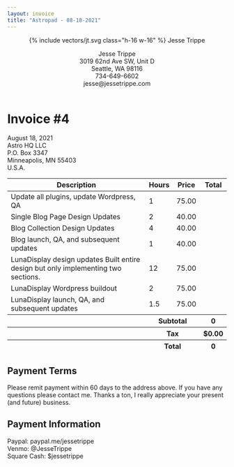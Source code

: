 ```yaml
---
layout: invoice
title: "Astropad - 08-18-2021"
---
```


<header class="grid grid-cols-4 mb-6">
	<div class="col-span-2 col-start-2 flex flex-col items-center">
		<span class="text-white bg-black rounded-full p-1 mb-2">{% include vectors/jt.svg class="h-16 w-16" %}</span>
		<span class="font-bold uppercase">Jesse Trippe</span>
	</div>
	<p class="">
		Jesse Trippe<br>
		3019 62nd Ave SW, Unit D<br>
		Seattle, WA 98116<br>
		734-649-6602<br>
		jesse@jessetrippe.com
	</p>
</header>
<div class="mb-6">
	<h1 class="font-bold uppercase mb-2">Invoice #4</h1>
	<div>August 18, 2021</div>
	<div>Astro HQ LLC</div>
	<div>P.O. Box 3347</div>
	<div>Minneapolis, MN 55403</div>
	<div>U.S.A.</div>
</div>
<table class="w-full mb-6">
	<thead>
		<tr>
			<th class="py-2 px-3 text-left bg-gray-200">Description</th>
			<th class="py-2 px-3 text-left bg-gray-200">Hours</th>
			<th class="py-2 px-3 text-left bg-gray-200">Price</th>
			<th class="py-2 px-3 text-left bg-gray-200">Total</th>
		</tr>
	</thead>
	<tbody id="invoice-tbody">
		<tr class="border-gray-200 border-b-2">
			<td class="py-2 px-3">Update all plugins, update Wordpress, QA</td>
			<td class="py-2 px-3 text-right" data-value="quantity">1</td>
			<td class="py-2 px-3 text-right" data-value="price">75.00</td>
			<td class="py-2 px-3 text-right font-bold" data-value="total"></td>
		</tr>
		<tr class="border-gray-200 border-b-2">
			<td class="py-2 px-3">Single Blog Page Design Updates</td>
			<td class="py-2 px-3 text-right" data-value="quantity">2</td>
			<td class="py-2 px-3 text-right" data-value="price">40.00</td>
			<td class="py-2 px-3 text-right font-bold" data-value="total"></td>
		</tr>
		<tr class="border-gray-200 border-b-2">
			<td class="py-2 px-3">Blog Collection Design Updates</td>
			<td class="py-2 px-3 text-right" data-value="quantity">4</td>
			<td class="py-2 px-3 text-right" data-value="price">40.00</td>
			<td class="py-2 px-3 text-right font-bold" data-value="total"></td>
		</tr>
		<tr class="border-gray-200 border-b-2">
			<td class="py-2 px-3">Blog launch, QA, and subsequent updates</td>
			<td class="py-2 px-3 text-right" data-value="quantity">1</td>
			<td class="py-2 px-3 text-right" data-value="price">40.00</td>
			<td class="py-2 px-3 text-right font-bold" data-value="total"></td>
		</tr>
		<tr class="border-gray-200 border-b-2">
			<td class="py-2 px-3">
				LunaDisplay design updates
				<span class="mt-1 block text-xs text-gray-400">Built entire design but only implementing two sections.</span>
			</td>
			<td class="py-2 px-3 text-right" data-value="quantity">12</td>
			<td class="py-2 px-3 text-right" data-value="price">75.00</td>
			<td class="py-2 px-3 text-right font-bold" data-value="total"></td>
		</tr>
		<tr class="border-gray-200 border-b-2">
			<td class="py-2 px-3">LunaDisplay Wordpress buildout</td>
			<td class="py-2 px-3 text-right" data-value="quantity">2</td>
			<td class="py-2 px-3 text-right" data-value="price">75.00</td>
			<td class="py-2 px-3 text-right font-bold" data-value="total"></td>
		</tr>
		<tr class="border-gray-200 border-b-2">
			<td class="py-2 px-3">LunaDisplay launch, QA, and subsequent updates</td>
			<td class="py-2 px-3 text-right" data-value="quantity">1.5</td>
			<td class="py-2 px-3 text-right" data-value="price">75.00</td>
			<td class="py-2 px-3 text-right font-bold" data-value="total"></td>
		</tr>
	</tbody>
	<tfoot id="invoice-tfoot">
		<tr>
			<th></th>
			<th colspan="2" class="py-2 px-3 text-left border-gray-200 border-b-2">Subtotal</th>
			<th class="py-2 px-3 text-right border-gray-200 border-b-2">0</th>
		</tr>
		<tr>
			<th></th>
			<th colspan="2" class="py-2 px-3 text-left border-gray-200 border-b-2">Tax</th>
			<th class="py-2 px-3 text-right border-gray-200 border-b-2">$0.00</th>
		</tr>
		<tr>
			<th></th>
			<th colspan="2" class="py-2 px-3 text-left border-gray-200 border-b-2">Total</th>
			<th class="py-2 px-3 text-right border-gray-200 border-b-2">0</th>
		</tr>
	</tfoot>
</table>
<div class="mb-6">
	<h2 class="font-bold uppercase mb-2">Payment Terms</h2>
	<p class="max-w-4xl">Please remit payment within 60 days to the address above. If you have any questions please contact me. Thanks a ton, I really appreciate your present (and future) business.</p>
</div>
<div>
	<h2 class="font-bold uppercase mb-2">Payment Information</h2>
	<p>
		Paypal: paypal.me/jessetrippe<br>
		Venmo: @JesseTrippe<br>
		Square Cash: $jessetrippe
	</p>
</div>
<script>
	const tbody = document.getElementById("invoice-tbody");
	let totalAmount = 0;

	Array.from(tbody.rows).forEach((row) => {
	   let quantity = parseFloat(row.cells[1].innerHTML);
		let price = parseFloat(row.cells[2].innerHTML);
	   let total = quantity * price;
	   totalAmount = parseFloat(total + totalAmount);
	   row.cells[3].innerHTML = "$" + total.toFixed(2);
	   row.cells[2].innerHTML = "$" + price.toFixed(2);
	});

	const tfoot = document.getElementById("invoice-tfoot");

	tfoot.rows[0].cells[2].innerHTML = "$" + totalAmount.toFixed(2);
	tfoot.rows[2].cells[2].innerHTML = "$" + totalAmount.toFixed(2);
</script>
